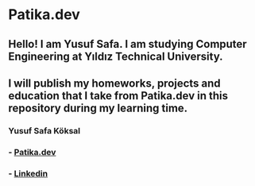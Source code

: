 # Patika.dev 

## Hello! I am Yusuf Safa. I am studying Computer Engineering at Yıldız Technical University. 
## I will publish my homeworks, projects and education that I take from Patika.dev in this repository during my learning time.

### Yusuf Safa Köksal
### - [Patika.dev](https://app.patika.dev/zystein)
### - [Linkedin](www.linkedin.com/in/yusuf-safa-köksal-a022a121a)
